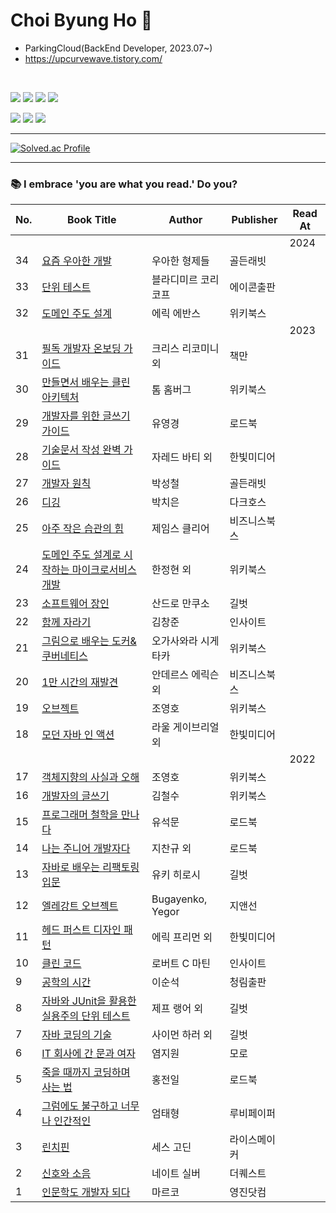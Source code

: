# Choi Byung Ho 👋

- ParkingCloud(BackEnd Developer, 2023.07~) 
- https://upcurvewave.tistory.com/

</br>

<p>
<img src="https://img.shields.io/badge/Java-007396?style=flat-square&logo=Java&logoColor=white"/></a>
<img src="https://img.shields.io/badge/Python-3766AB?style=flat-square&logo=Python&logoColor=white"/></a>
<img src="https://img.shields.io/badge/Spring-6DB33F?style=flat-square&logo=Spring&logoColor=white"/></a>
<img src="https://img.shields.io/badge/kotlin-7F52FF?style=flat-square&logo=kotlin&logoColor=white"/></a>
</p>

<p>
<img src="https://img.shields.io/badge/JavaScript-f7df1e?style=flat-square&logo=JavaScript&logoColor=white"/></a>
<img src="https://img.shields.io/badge/Typescript-8FAAZZ?style=flat-square&logo=Typescript&logoColor=white"/></a>
<img src="https://img.shields.io/badge/React-61DAFB?style=flat-square&logo=React&logoColor=white"/></a>
</p>



---



[![Solved.ac Profile](http://mazassumnida.wtf/api/v2/generate_badge?boj=renechoi)](https://solved.ac/renechoi/)




---



### 📚 I embrace 'you are what you read.' Do you?

| No. | Book Title                                                              | Author    | Publisher  | Read At |
|-----|-------------------------------------------------------------------------|-----------|------------|------|
|     |                                                                         |           |            |   2024   |
| 34  | [요즘 우아한 개발](https://upcurvewave.tistory.com/640)                     | 우아한 형제들 | 골든래빗 |      |
| 33  | [단위 테스트](https://upcurvewave.tistory.com/637)                     | 블라디미르 코리코프 | 에이콘출판 |      |
| 32  | [도메인 주도 설계](https://upcurvewave.tistory.com/636)                     | 에릭 에반스 | 위키북스 |      |
|     |                                                                         |           |            | 2023     |
| 31  | [필독 개발자 온보딩 가이드](https://upcurvewave.tistory.com/616)                     | 크리스 리코미니 외 | 책만 |      |
| 30  | [만들면서 배우는 클린 아키텍처](https://upcurvewave.tistory.com/508)                     | 톰 홈버그 | 위키북스 |      |
| 29  | [개발자를 위한 글쓰기 가이드](https://upcurvewave.tistory.com/492)                     | 유영경 | 로드북 |      |
| 28  | [기술문서 작성 완벽 가이드](https://upcurvewave.tistory.com/491)                     | 자레드 바티 외 | 한빛미디어 |      |
| 27  | [개발자 원칙](https://upcurvewave.tistory.com/487)                     | 박성철 | 골든래빗 |      |
| 26  | [디깅](https://upcurvewave.tistory.com/474)                     | 박치은 | 다크호스 |      |
| 25  | [아주 작은 습관의 힘](https://upcurvewave.tistory.com/445)                     | 제임스 클리어 | 비즈니스북스 |      |
| 24  | [도메인 주도 설계로 시작하는 마이크로서비스 개발](https://upcurvewave.tistory.com/347)                     | 한정현 외 | 위키북스 |      |
| 23  | [소프트웨어 장인](https://upcurvewave.tistory.com/345)                     | 산드로 만쿠소 | 길벗 |      |
| 22  | [함께 자라기](https://upcurvewave.tistory.com/340)                     | 김창준 | 인사이트 |      |
| 21  | [그림으로 배우는 도커&쿠버네티스](https://upcurvewave.tistory.com/339)                     | 오가사와라 시게타카 | 위키북스 |     |
| 20  | [1만 시간의 재발견](https://upcurvewave.tistory.com/337)                     | 안데르스 에릭슨 외 | 비즈니스북스 |      |
| 19  | [오브젝트](https://upcurvewave.tistory.com/285)                     | 조영호 | 위키북스 |      |
| 18  | [모던 자바 인 액션](https://upcurvewave.tistory.com/258)                     | 라울 게이브리얼 외 | 한빛미디어 |      |
|     |                                                                         |           |            |  2022    |
| 17  | [객체지향의 사실과 오해](https://upcurvewave.tistory.com/207)                 | 조영호     | 위키북스  |  |
| 16  | [개발자의 글쓰기](https://upcurvewave.tistory.com/167)                     | 김철수     | 위키북스  |   |
| 15  | [프로그래머 철학을 만나다](https://upcurvewave.tistory.com/165)               | 유석문     | 로드북  |   |
| 14  | [나는 주니어 개발자다](https://upcurvewave.tistory.com/161)                 | 지찬규 외     | 로드북  |   |
| 13  | [자바로 배우는 리팩토링 입문](https://upcurvewave.tistory.com/160)             | 유키 히로시 | 길벗  |   |
| 12  | [엘레강트 오브젝트](https://upcurvewave.tistory.com/152)                    | Bugayenko, Yegor  | 지앤선  |   |
| 11  | [헤드 퍼스트 디자인 패턴](https://upcurvewave.tistory.com/141)                | 에릭 프리먼 외   | 한빛미디어  |   |
| 10  | [클린 코드](https://upcurvewave.tistory.com/134)                          | 로버트 C 마틴   | 인사이트  |   |
| 9   | [공학의 시간](https://upcurvewave.tistory.com/121)                         | 이순석      | 청림출판  |   |
| 8   | [자바와 JUnit을 활용한 실용주의 단위 테스트](https://upcurvewave.tistory.com/120) | 제프 랭어 외   | 길벗  |   |
| 7   | [자바 코딩의 기술](https://upcurvewave.tistory.com/108)                      | 사이먼 하러 외   | 길벗  |   |
| 6   | [IT 회사에 간 문과 여자](https://upcurvewave.tistory.com/99)                 | 염지원     | 모로  |   |
| 5   | [죽을 때까지 코딩하며 사는 법](https://upcurvewave.tistory.com/89)             | 홍전일     | 로드북  |  |
| 4   | [그럼에도 불구하고 너무나 인간적인](https://upcurvewave.tistory.com/80)          | 엄태형      | 루비페이퍼  |   |
| 3   | [린치핀](https://upcurvewave.tistory.com/79)                              | 세스 고딘   | 라이스메이커  |    |
| 2   | [신호와 소음](https://upcurvewave.tistory.com/19)                          | 네이트 실버  | 더퀘스트     |      |
| 1   | [인문학도 개발자 되다](https://upcurvewave.tistory.com/3)                    | 마르코      | 영진닷컴     |      |

